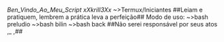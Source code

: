 _Ben_Vindo_Ao_Meu_Script_
      _xXkrill3Xx_
            ~>Termux/Iniciantes
      ##Leiam e pratiquem, lembrem a prática leva a perfeição##
Modo de uso:
          ~>bash preludio
            ~>bash bilin
              ~>bash back
       ##Não serei responsável por seus atos ,_ ,##

